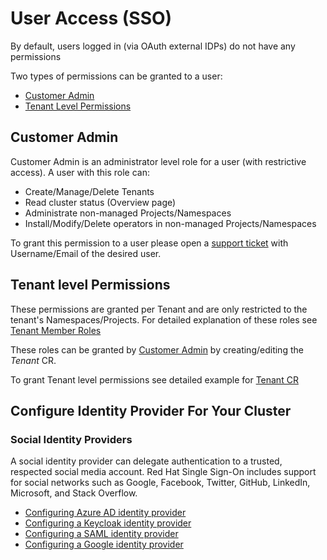 # User Access (SSO)

By default, users logged in (via OAuth external IDPs) do not have any permissions

Two types of permissions can be granted to a user:

- [Customer Admin](#customer-admin)
- [Tenant Level Permissions](#tenant-level-permissions)

## Customer Admin

Customer Admin is an administrator level role for a user (with restrictive access). A user with this role can:

- Create/Manage/Delete Tenants
- Read cluster status (Overview page)
- Administrate non-managed Projects/Namespaces
- Install/Modify/Delete operators in non-managed Projects/Namespaces

To grant this permission to a user please open a [support ticket](https://support.stakater.com/index.html) with Username/Email of the desired user.

## Tenant level Permissions

These permissions are granted per Tenant and are only restricted to the tenant's Namespaces/Projects. For detailed explanation of these roles see [Tenant Member Roles](https://docs.stakater.com/mto/main/tenant-roles.html)

These roles can be granted by [Customer Admin](#customer-admin) by creating/editing the *Tenant* CR.

To grant Tenant level permissions see detailed example for [Tenant CR](https://docs.stakater.com/mto/main/customresources.html#2-tenant)

## Configure Identity Provider For Your Cluster

### Social Identity Providers

A social identity provider can delegate authentication to a trusted, respected social media account. Red Hat Single Sign-On includes support for social networks such as Google, Facebook, Twitter, GitHub, LinkedIn, Microsoft, and Stack Overflow.

- [Configuring Azure AD identity provider](./secure-your-cluster/azure-idp.md)
- [Configuring a Keycloak identity provider](./secure-your-cluster/keycloak-idp.md)
- [Configuring a SAML identity provider](./secure-your-cluster/saml-idp.md)
- [Configuring a Google identity provider](./secure-your-cluster/google-idp.md)